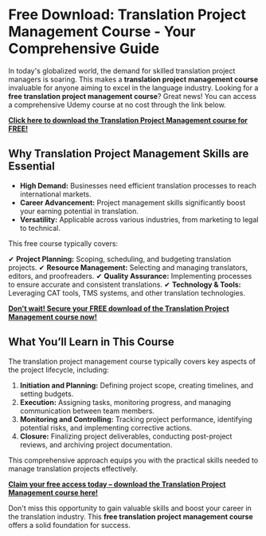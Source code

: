 # Free Download: Translation Project Management Course - Your Comprehensive Guide

In today's globalized world, the demand for skilled translation project managers is soaring. This makes a **translation project management course** invaluable for anyone aiming to excel in the language industry. Looking for a **free translation project management course**? Great news! You can access a comprehensive Udemy course at no cost through the link below.

[**Click here to download the Translation Project Management course for FREE!**](https://udemywork.com/translation-project-management-course)

## Why Translation Project Management Skills are Essential

*   **High Demand:** Businesses need efficient translation processes to reach international markets.
*   **Career Advancement:** Project management skills significantly boost your earning potential in translation.
*   **Versatility:** Applicable across various industries, from marketing to legal to technical.

This free course typically covers:

✔  **Project Planning:** Scoping, scheduling, and budgeting translation projects.
✔  **Resource Management:** Selecting and managing translators, editors, and proofreaders.
✔  **Quality Assurance:** Implementing processes to ensure accurate and consistent translations.
✔  **Technology & Tools:** Leveraging CAT tools, TMS systems, and other translation technologies.

[**Don't wait! Secure your FREE download of the Translation Project Management course now!**](https://udemywork.com/translation-project-management-course)

## What You’ll Learn in This Course

The translation project management course typically covers key aspects of the project lifecycle, including:

1.  **Initiation and Planning:** Defining project scope, creating timelines, and setting budgets.
2.  **Execution:** Assigning tasks, monitoring progress, and managing communication between team members.
3.  **Monitoring and Controlling:** Tracking project performance, identifying potential risks, and implementing corrective actions.
4.  **Closure:** Finalizing project deliverables, conducting post-project reviews, and archiving project documentation.

This comprehensive approach equips you with the practical skills needed to manage translation projects effectively.

[**Claim your free access today – download the Translation Project Management course here!**](https://udemywork.com/translation-project-management-course)

Don't miss this opportunity to gain valuable skills and boost your career in the translation industry. This **free translation project management course** offers a solid foundation for success.
